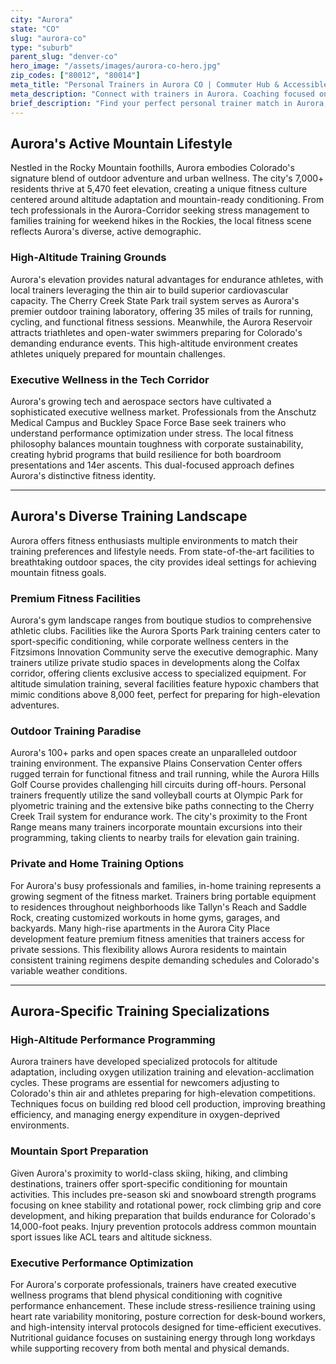```yaml
---
city: "Aurora"
state: "CO"
slug: "aurora-co"
type: "suburb"
parent_slug: "denver-co"
hero_image: "/assets/images/aurora-co-hero.jpg"
zip_codes: ["80012", "80014"]
meta_title: "Personal Trainers in Aurora CO | Commuter Hub & Accessible Fitness"
meta_description: "Connect with trainers in Aurora. Coaching focused on accessible commercial gyms, commuter schedules, and large community fitness centers."
brief_description: "Find your perfect personal trainer match in Aurora, CO. Our expert trainers specialize in high-altitude conditioning, outdoor endurance training, and executive wellness programs tailored to the Rocky Mountain lifestyle. Whether you're training for mountain adventures, seeking injury prevention for skiing and hiking, or optimizing performance in Aurora's tech corridor, we connect you with certified professionals who understand local fitness challenges. Get personalized training at local gyms, parks, or your home. Start achieving your fitness goals with a trainer who knows Aurora's unique altitude and active community."
---
```

## Aurora's Active Mountain Lifestyle

Nestled in the Rocky Mountain foothills, Aurora embodies Colorado's signature blend of outdoor adventure and urban wellness. The city's 7,000+ residents thrive at 5,470 feet elevation, creating a unique fitness culture centered around altitude adaptation and mountain-ready conditioning. From tech professionals in the Aurora-Corridor seeking stress management to families training for weekend hikes in the Rockies, the local fitness scene reflects Aurora's diverse, active demographic.

### High-Altitude Training Grounds

Aurora's elevation provides natural advantages for endurance athletes, with local trainers leveraging the thin air to build superior cardiovascular capacity. The Cherry Creek State Park trail system serves as Aurora's premier outdoor training laboratory, offering 35 miles of trails for running, cycling, and functional fitness sessions. Meanwhile, the Aurora Reservoir attracts triathletes and open-water swimmers preparing for Colorado's demanding endurance events. This high-altitude environment creates athletes uniquely prepared for mountain challenges.

### Executive Wellness in the Tech Corridor

Aurora's growing tech and aerospace sectors have cultivated a sophisticated executive wellness market. Professionals from the Anschutz Medical Campus and Buckley Space Force Base seek trainers who understand performance optimization under stress. The local fitness philosophy balances mountain toughness with corporate sustainability, creating hybrid programs that build resilience for both boardroom presentations and 14er ascents. This dual-focused approach defines Aurora's distinctive fitness identity.

---

## Aurora's Diverse Training Landscape

Aurora offers fitness enthusiasts multiple environments to match their training preferences and lifestyle needs. From state-of-the-art facilities to breathtaking outdoor spaces, the city provides ideal settings for achieving mountain fitness goals.

### Premium Fitness Facilities

Aurora's gym landscape ranges from boutique studios to comprehensive athletic clubs. Facilities like the Aurora Sports Park training centers cater to sport-specific conditioning, while corporate wellness centers in the Fitzsimons Innovation Community serve the executive demographic. Many trainers utilize private studio spaces in developments along the Colfax corridor, offering clients exclusive access to specialized equipment. For altitude simulation training, several facilities feature hypoxic chambers that mimic conditions above 8,000 feet, perfect for preparing for high-elevation adventures.

### Outdoor Training Paradise

Aurora's 100+ parks and open spaces create an unparalleled outdoor training environment. The expansive Plains Conservation Center offers rugged terrain for functional fitness and trail running, while the Aurora Hills Golf Course provides challenging hill circuits during off-hours. Personal trainers frequently utilize the sand volleyball courts at Olympic Park for plyometric training and the extensive bike paths connecting to the Cherry Creek Trail system for endurance work. The city's proximity to the Front Range means many trainers incorporate mountain excursions into their programming, taking clients to nearby trails for elevation gain training.

### Private and Home Training Options

For Aurora's busy professionals and families, in-home training represents a growing segment of the fitness market. Trainers bring portable equipment to residences throughout neighborhoods like Tallyn's Reach and Saddle Rock, creating customized workouts in home gyms, garages, and backyards. Many high-rise apartments in the Aurora City Place development feature premium fitness amenities that trainers access for private sessions. This flexibility allows Aurora residents to maintain consistent training regimens despite demanding schedules and Colorado's variable weather conditions.

---

## Aurora-Specific Training Specializations

### High-Altitude Performance Programming

Aurora trainers have developed specialized protocols for altitude adaptation, including oxygen utilization training and elevation-acclimation cycles. These programs are essential for newcomers adjusting to Colorado's thin air and athletes preparing for high-elevation competitions. Techniques focus on building red blood cell production, improving breathing efficiency, and managing energy expenditure in oxygen-deprived environments.

### Mountain Sport Preparation

Given Aurora's proximity to world-class skiing, hiking, and climbing destinations, trainers offer sport-specific conditioning for mountain activities. This includes pre-season ski and snowboard strength programs focusing on knee stability and rotational power, rock climbing grip and core development, and hiking preparation that builds endurance for Colorado's 14,000-foot peaks. Injury prevention protocols address common mountain sport issues like ACL tears and altitude sickness.

### Executive Performance Optimization

For Aurora's corporate professionals, trainers have created executive wellness programs that blend physical conditioning with cognitive performance enhancement. These include stress-resilience training using heart rate variability monitoring, posture correction for desk-bound workers, and high-intensity interval protocols designed for time-efficient executives. Nutritional guidance focuses on sustaining energy through long workdays while supporting recovery from both mental and physical demands.